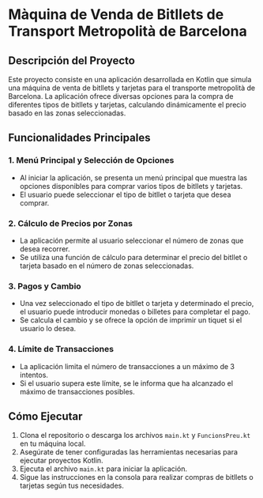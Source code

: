 # Màquina de Venda de Bitllets de Transport Metropolità de Barcelona

## Descripción del Proyecto
Este proyecto consiste en una aplicación desarrollada en Kotlin que simula una máquina de venta de bitllets y tarjetas para el transporte metropolità de Barcelona. La aplicación ofrece diversas opciones para la compra de diferentes tipos de bitllets y tarjetas, calculando dinámicamente el precio basado en las zonas seleccionadas.

## Funcionalidades Principales

### 1. Menú Principal y Selección de Opciones
- Al iniciar la aplicación, se presenta un menú principal que muestra las opciones disponibles para comprar varios tipos de bitllets y tarjetas.
- El usuario puede seleccionar el tipo de bitllet o tarjeta que desea comprar.

### 2. Cálculo de Precios por Zonas
- La aplicación permite al usuario seleccionar el número de zonas que desea recorrer.
- Se utiliza una función de cálculo para determinar el precio del bitllet o tarjeta basado en el número de zonas seleccionadas.

### 3. Pagos y Cambio
- Una vez seleccionado el tipo de bitllet o tarjeta y determinado el precio, el usuario puede introducir monedas o billetes para completar el pago.
- Se calcula el cambio y se ofrece la opción de imprimir un tiquet si el usuario lo desea.

### 4. Límite de Transacciones
- La aplicación limita el número de transacciones a un máximo de 3 intentos.
- Si el usuario supera este límite, se le informa que ha alcanzado el máximo de transacciones posibles.

## Cómo Ejecutar
1. Clona el repositorio o descarga los archivos `main.kt` y `FuncionsPreu.kt` en tu máquina local.
2. Asegúrate de tener configuradas las herramientas necesarias para ejecutar proyectos Kotlin.
3. Ejecuta el archivo `main.kt` para iniciar la aplicación.
4. Sigue las instrucciones en la consola para realizar compras de bitllets o tarjetas según tus necesidades.
